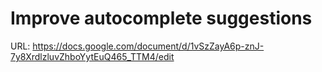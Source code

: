 # Improve autocomplete suggestions

URL: https://docs.google.com/document/d/1vSzZayA6p-znJ-7y8XrdlzluvZhboYytEuQ465_TTM4/edit
